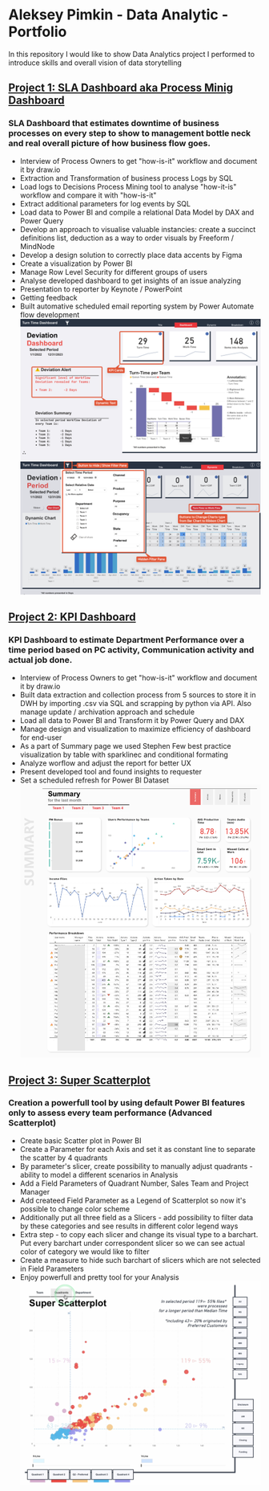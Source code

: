 # Aleksey Pimkin - Data Analytic - Portfolio
In this repository I would like to show Data Analytics project I performed to introduce skills and overall vision of data storytelling 

## [Project 1: SLA Dashboard aka Process Minig Dashboard](https://github.com/too314m/SLA-Dashboard)
### SLA Dashboard that estimates downtime of business processes on every step to show to management bottle neck and real overall picture of how business flow goes.
- Interview of Process Owners to get "how-is-it" workflow and document it by draw.io
- Extraction and Transformation of business process Logs by SQL
- Load logs to Decisions Process Mining tool to analyse "how-it-is" workflow and compare it with "how-is-it"
- Extract additional parameters for log events by SQL
- Load data to Power BI and compile a relational Data Model by DAX and Power Query
- Develop an approach to visualise valuable instancies: create a succinct definitions list, deduction as a way to order visuals by Freeform / MindNode
- Develop a design solution to correctly place data accents by Figma
- Create a visualization by Power BI
- Manage Row Level Security for different groups of users
- Analyse developed dashboard to get insights of an issue analyzing
- Presentation to reporter by Keynote / PowerPoint
- Getting feedback
- Built automative scheduled email reporting system by Power Automate flow development
![](https://github.com/too314m/AlekseyPimkin_Portfolio/blob/main/images/SCR-20230701-xb4.png)
![](https://github.com/too314m/AlekseyPimkin_Portfolio/blob/main/images/SCR-20230702-4w.png)

## [Project 2: KPI Dashboard](https://github.com/too314m/KPI_Dashboard)
### KPI Dashboard to estimate Department Performance over a time period based on PC activity, Communication activity and actual job done.
- Interview of Process Owners to get "how-is-it" workflow and document it by draw.io
- Built data extraction and collection process from 5 sources to store it in DWH by importing .csv via SQL and scrapping by python via API. Also manage update / archivation approach and schedule
- Load all data to Power BI and Transform it by Power Query and DAX
- Manage design and visualization to maximize efficiency of dashboard for end-user
- As a part of Summary page we used Stephen Few best practice visualization by table with sparklinec and conditional formating
- Analyze worflow and adjust the report for better UX
- Present developed tool and found insights to requester
- Set a scheduled refresh for Power BI Dataset
![](https://github.com/too314m/AlekseyPimkin_Portfolio/blob/main/images/SCR-20230701-x2d.png)

## [Project 3: Super Scatterplot](https://github.com/too314m/SuperScatterplot)
### Creation a powerfull tool by using default Power BI features only to assess every team performance (Advanced Scatterplot)
- Create basic Scatter plot in Power BI
- Create a Parameter for each Axis and set it as constant line to separate the scatter by 4 quadrants
- By parameter's slicer, create possibility to manually adjust quadrants - ability to model a different scenarios in Analysis
- Add a Field Parameters of Quadrant Number, Sales Team and Project Manager
- Add createed Field Parameter as a Legend of Scatterplot so now it's possible to change color scheme
- Additionally put all three field as a Slicers - add possibility to filter data by these categories and see results in different color legend ways
- Extra step - to copy each slicer and change its visual type to a barchart. Put every barchart under correspondent slicer so we can see actual color of category we would like to filter
- Create a measure to hide such barchart of slicers which are not selected in Field Parameters
- Enjoy powerfull and pretty tool for your Analysis
![](https://github.com/too314m/AlekseyPimkin_Portfolio/blob/main/images/SCR-20230701-wps.png)

